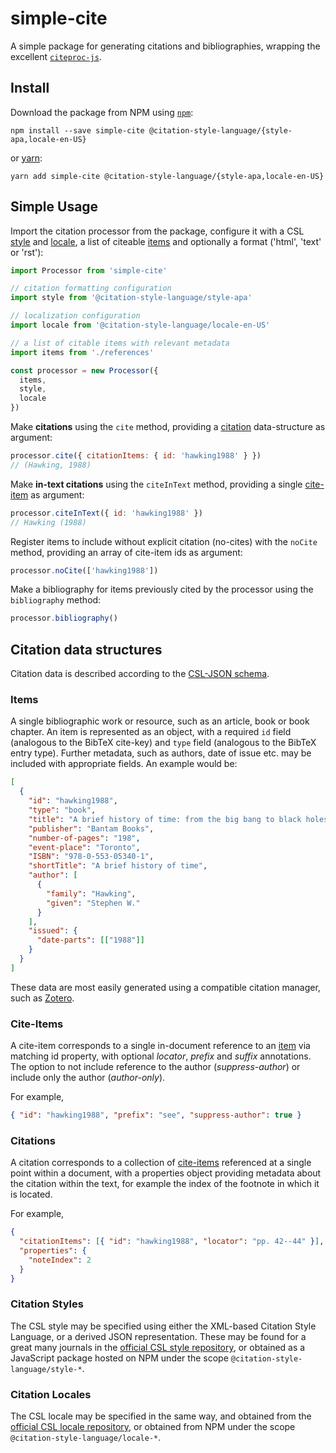 # simple-cite

A simple package for generating citations and bibliographies, wrapping the excellent [`citeproc-js`](https://citeproc-js.readthedocs.io/en/latest/).

## Install

Download the package from NPM using [`npm`](https://npmjs.org):

```shell
npm install --save simple-cite @citation-style-language/{style-apa,locale-en-US}
```

or [yarn](https://yarnpkg.com/):

```shell
yarn add simple-cite @citation-style-language/{style-apa,locale-en-US}
```

## Simple Usage

Import the citation processor from the package, configure it with a CSL [style](#citation-style) and [locale](#citation-locale), a list of citeable [items](#items) and optionally a format ('html', 'text' or 'rst'):

```js
import Processor from 'simple-cite'

// citation formatting configuration
import style from '@citation-style-language/style-apa'

// localization configuration
import locale from '@citation-style-language/locale-en-US'

// a list of citable items with relevant metadata
import items from './references'

const processor = new Processor({
  items,
  style,
  locale
})
```

Make **citations** using the `cite` method, providing a [citation](#citation) data-structure as argument:

```js
processor.cite({ citationItems: { id: 'hawking1988' } })
// (Hawking, 1988)
```

Make **in-text citations** using the `citeInText` method, providing a single [cite-item](#cite-item) as argument:

```js
processor.citeInText({ id: 'hawking1988' })
// Hawking (1988)
```

Register items to include without explicit citation (no-cites) with the `noCite` method, providing an array of cite-item ids as argument:

```js
processor.noCite(['hawking1988'])
```

Make a bibliography for items previously cited by the processor using the `bibliography` method:

```js
processor.bibliography()
```

## Citation data structures

Citation data is described according to the [CSL-JSON schema](https://github.com/citation-style-language/schema).

### Items

A single bibliographic work or resource, such as an article, book or book chapter.
An item is represented as an object, with a required `id` field (analogous to the BibTeX cite-key) and `type` field (analogous to the BibTeX entry type).
Further metadata, such as authors, date of issue etc. may be included with appropriate fields.
An example would be:

```json
[
  {
    "id": "hawking1988",
    "type": "book",
    "title": "A brief history of time: from the big bang to black holes",
    "publisher": "Bantam Books",
    "number-of-pages": "198",
    "event-place": "Toronto",
    "ISBN": "978-0-553-05340-1",
    "shortTitle": "A brief history of time",
    "author": [
      {
        "family": "Hawking",
        "given": "Stephen W."
      }
    ],
    "issued": {
      "date-parts": [["1988"]]
    }
  }
]
```

These data are most easily generated using a compatible citation manager, such as [Zotero](https://www.zotero.org/).

### Cite-Items

A cite-item corresponds to a single in-document reference to an [item](#items) via matching id property, with optional _locator_, _prefix_ and _suffix_ annotations.
The option to not include reference to the author (_suppress-author_) or include only the author (_author-only_).

For example,

```json
{ "id": "hawking1988", "prefix": "see", "suppress-author": true }
```

### Citations

A citation corresponds to a collection of [cite-items](#cite-items) referenced at a single point within a document, with a properties object providing metadata about the citation within the text, for example the index of the footnote in which it is located.

For example,

```json
{
  "citationItems": [{ "id": "hawking1988", "locator": "pp. 42--44" }],
  "properties": {
    "noteIndex": 2
  }
}
```

### Citation Styles

The CSL style may be specified using either the XML-based Citation Style Language, or a derived JSON representation.
These may be found for a great many journals in the [official CSL style repository](https://github.com/citation-style-language/styles), or obtained as a JavaScript package hosted on NPM under the scope `@citation-style-language/style-*`.

### Citation Locales

The CSL locale may be specified in the same way, and obtained from the [official CSL locale repository](https://github.com/citation-style-language/locales), or obtained from NPM under the scope `@citation-style-language/locale-*`.
